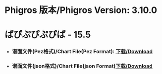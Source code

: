 
# Phigros 版本/Phigros Version:  3.10.0

# __ぱぴぷぴぷぴぱ - 15.5__

- ### __谱面文件(Pez格式)/Chart File(Pez Format):  [下载/Download](https://github.com/Po6647A/PAR/releases/download/3.10.0/0)__

- ### __谱面文件(json格式)/Chart File(json Format)[下载/Download](https://github.com/Po6647A/PAR/releases/download/3.10.0/776.json)__

